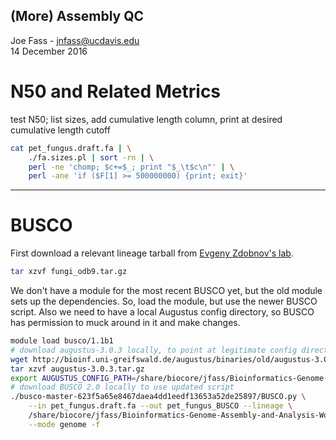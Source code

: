 ## \(More\) Assembly QC

Joe Fass - jnfass@ucdavis.edu  
14 December 2016

# N50 and Related Metrics

test N50; list sizes, add cumulative length column, print at desired cumulative length cutoff

```bash
cat pet_fungus.draft.fa | \
    ./fa.sizes.pl | sort -rn | \
    perl -ne 'chomp; $c+=$_; print "$_\t$c\n"' | \
    perl -ane 'if ($F[1] >= 500000000) {print; exit}'
```

---

# BUSCO

First download a relevant lineage tarball from [Evgeny Zdobnov's lab](http://busco.ezlab.org/).

```bash
tar xzvf fungi_odb9.tar.gz
```

We don't have a module for the most recent BUSCO yet, but the old module sets up the dependencies. So, load the module, but use the newer BUSCO script. Also we need to have a local Augustus config directory, so BUSCO has permission to muck around in it and make changes.

```bash
module load busco/1.1b1
# download augustus-3.0.3 locally, to point at legitimate config directory
wget http://bioinf.uni-greifswald.de/augustus/binaries/old/augustus-3.0.3.tar.gz
tar xzvf augustus-3.0.3.tar.gz
export AUGUSTUS_CONFIG_PATH=/share/biocore/jfass/Bioinformatics-Genome-Assembly-and-Analysis-Workshop-Pac-Bio-and-10x-Genomics-/augustus-3.0.3/config/
# download BUSCO 2.0 locally to use updated script
./busco-master-623f5a65e8467daea4dd1eedf13653a52de25897/BUSCO.py \
    --in pet_fungus.draft.fa --out pet_fungus_BUSCO --lineage \
    /share/biocore/jfass/Bioinformatics-Genome-Assembly-and-Analysis-Workshop-Pac-Bio-and-10x-Genomics-/fungi_odb9 \
    --mode genome -f
```



